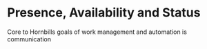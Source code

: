 # Presence, Availability and Status

Core to Hornbills goals of work management and automation is communication  